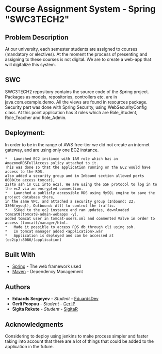 # Course Assignment System - Spring "SWC3TECH2"

## Problem Description 
At our university, each semester students are assigned to courses (mandatory
or electives). At the moment the process of presenting and assigning to these
courses is not digital. We are to create a web-app that will digitalize this
system.

## SWC

SWC3TECH2 repository contains the source code of the Spring project. Packages as models, repositories, controllers etc. are in java.com.example.demo. All the views are found in resources package.
Security part was done with Spring Security, using WebSecurityConfig class. At this point application has 3 roles which are Role_Student, Role_Teacher and Role_Admin.

## Deployment:

  In order to be in the range of AWS free-tier we did not create an internet gateway, and are using only one EC2 instance.


	*   Launched EC2 instance with IAM role which has an AmazoneRDSFullAccess policy attached to it. 
	This was done so that the application running on the EC2 would have access to the RDS. 
	also added a security group and in Inbound section allowed ports 8080(to access tomcat), 
	22(to ssh in CLI into ec2). We are using the SSH protocol to log in to the ec2 via an encrypted connection.
	*   Launched a publicly accessible RDS using MySQL engine to save the project database there,
	in the same VPC, and attached a security group (Inbound: 22; 3306(mysql), Outbound: All) to control the traffic.
	*   SSHed to the ec2 instance and ran updates, downloaded tomcat8(tomcat8-admin-webapps -y),
	added tomcat user in tomcat-users.xml and commented Valve in order to access (tomcat)/manager/html.
	*   Made it possible to access RDS db through cli using ssh.
	*   In tomcat manager added <application>.war
	*   Application is deployed and can be accessed at (ec2ip):8080/(application)
	
## Built With

* [Spring](https://spring.io/projects) - The web framework used
* [Maven](https://maven.apache.org/) - Dependency Management



## Authors
  * **Eduards Sergeyev** - *Student* - [EduardsDev](https://github.com/EduardsDEV)
  * **Gerli Poopuu** - *Student* - [GerliP](https://github.com/GerliP)
  * **Sigita Rekute** - *Student* - [SigitaR](https://github.com/SigitaR)
  
## Acknowledgments
  Considering to deploy using jenkins to make process simpler and faster taking into account that there are a lot of things that could be added to the application in the future.

  
